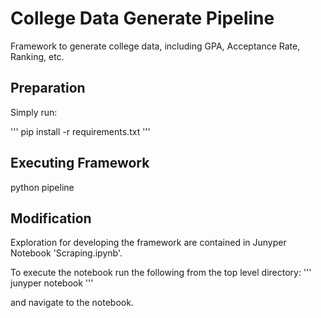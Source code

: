 # College Data Generate Pipeline

Framework to generate college data, including GPA, Acceptance Rate, Ranking, etc.

## Preparation
Simply run:

'''
pip install -r requirements.txt
'''

## Executing Framework
python pipeline

## Modification
Exploration for developing the framework are contained in Junyper Notebook 'Scraping.ipynb'.

To execute the notebook run the following from the top level directory:
'''
junyper notebook
'''

and navigate to the notebook.
